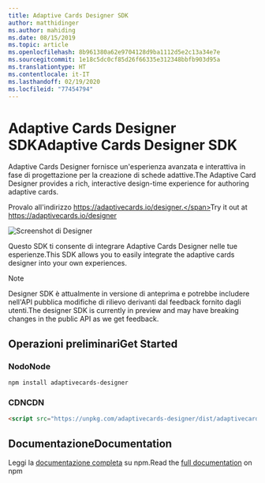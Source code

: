 ```yaml
---
title: Adaptive Cards Designer SDK
author: matthidinger
ms.author: mahiding
ms.date: 08/15/2019
ms.topic: article
ms.openlocfilehash: 8b961380a62e9704128d9ba1112d5e2c13a34e7e
ms.sourcegitcommit: 1e18c5dc0cf85d26f66335e312348bbfb903d95a
ms.translationtype: HT
ms.contentlocale: it-IT
ms.lasthandoff: 02/19/2020
ms.locfileid: "77454794"
---
```

# <a name="adaptive-cards-designer-sdk"></a><span data-ttu-id="c0e2f-102">Adaptive Cards Designer SDK</span><span class="sxs-lookup"><span data-stu-id="c0e2f-102">Adaptive Cards Designer SDK</span></span>

<span data-ttu-id="c0e2f-103">Adaptive Cards Designer fornisce un'esperienza avanzata e interattiva in fase di progettazione per la creazione di schede adattive.</span><span class="sxs-lookup"><span data-stu-id="c0e2f-103">The Adaptive Card Designer provides a rich, interactive design-time experience for authoring adaptive cards.</span></span>

<span data-ttu-id="c0e2f-104">Provalo all'indirizzo https://adaptivecards.io/designer.</span><span class="sxs-lookup"><span data-stu-id="c0e2f-104">Try it out at https://adaptivecards.io/designer</span></span>

![Screenshot di Designer](../content/designer.png)

<span data-ttu-id="c0e2f-106">Questo SDK ti consente di integrare Adaptive Cards Designer nelle tue esperienze.</span><span class="sxs-lookup"><span data-stu-id="c0e2f-106">This SDK allows you to easily integrate the adaptive cards designer into your own experiences.</span></span>

> [!NOTE]
> 
> <span data-ttu-id="c0e2f-107">Designer SDK è attualmente in versione di anteprima e potrebbe includere nell'API pubblica modifiche di rilievo derivanti dal feedback fornito dagli utenti.</span><span class="sxs-lookup"><span data-stu-id="c0e2f-107">The designer SDK is currently in preview and may have breaking changes in the public API as we get feedback.</span></span>

## <a name="get-started"></a><span data-ttu-id="c0e2f-108">Operazioni preliminari</span><span class="sxs-lookup"><span data-stu-id="c0e2f-108">Get Started</span></span>

### <a name="node"></a><span data-ttu-id="c0e2f-109">Nodo</span><span class="sxs-lookup"><span data-stu-id="c0e2f-109">Node</span></span>

```console
npm install adaptivecards-designer
```

### <a name="cdn"></a><span data-ttu-id="c0e2f-110">CDN</span><span class="sxs-lookup"><span data-stu-id="c0e2f-110">CDN</span></span>

```html
<script src="https://unpkg.com/adaptivecards-designer/dist/adaptivecards-designer.js"></script>
```

## <a name="documentation"></a><span data-ttu-id="c0e2f-111">Documentazione</span><span class="sxs-lookup"><span data-stu-id="c0e2f-111">Documentation</span></span> 

<span data-ttu-id="c0e2f-112">Leggi la [documentazione completa](https://www.npmjs.com/package/adaptivecards-designer) su npm.</span><span class="sxs-lookup"><span data-stu-id="c0e2f-112">Read the [full documentation](https://www.npmjs.com/package/adaptivecards-designer) on npm</span></span>
